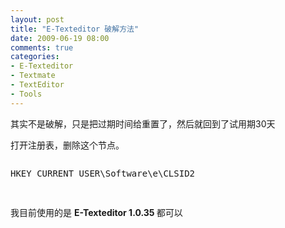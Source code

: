 ```yaml
---
layout: post
title: "E-Texteditor 破解方法"
date: 2009-06-19 08:00
comments: true
categories: 
- E-Texteditor
- Textmate
- TextEditor
- Tools
---
```

<p>其实不是破解，只是把过期时间给重置了，然后就回到了试用期30天</p>
<p>打开注册表，删除这个节点。</p>
<div class="blog_content">
<pre class="textmate-source"><pre class="sunburst">HKEY_CURRENT_USER\Software\e\CLSID2</pre>
</pre>
<p>我目前使用的是 <strong>E-Texteditor 1.0.35 </strong>都可以</p>
</div>
